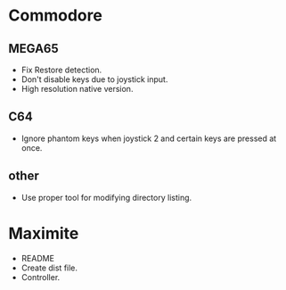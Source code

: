 # Commodore

## MEGA65

- Fix Restore detection.
- Don't disable keys due to joystick input.
- High resolution native version.

## C64

- Ignore phantom keys when joystick 2 and certain keys are pressed at once.

## other

- Use proper tool for modifying directory listing.

# Maximite

- README
- Create dist file.
- Controller.
